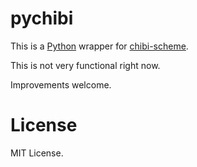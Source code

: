 pychibi
=======

This is a [Python](https://www.python.org/) wrapper for [chibi-scheme](https://code.google.com/p/chibi-scheme/).

This is not very functional right now. 

Improvements welcome.


License
=======

MIT License.


